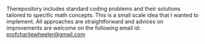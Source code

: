 Therepository includes standard coding problems and their solutions tailored to specific math concepts. This is a small scale idea that I wanted to implement. All approaches are straightforward and advices
on improvements are welcome on the following email id:
profcharliewheeler@gmail.com
